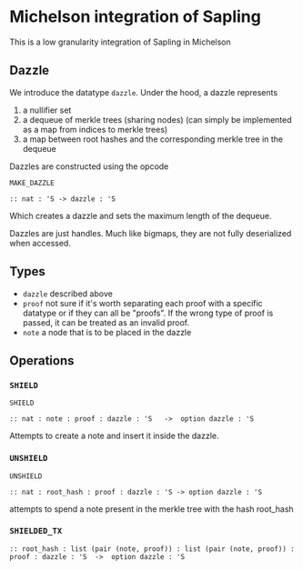 # Michelson integration of Sapling

This is a low granularity integration of Sapling in Michelson

## Dazzle

We introduce the datatype `dazzle`. Under the hood, a dazzle represents

1. a nullifier set
2. a dequeue of merkle trees (sharing nodes) (can simply be implemented as a map from indices
to merkle trees)
3. a map between root hashes and the corresponding merkle tree in the dequeue

Dazzles are constructed using the opcode

```
MAKE_DAZZLE

:: nat : 'S -> dazzle : 'S

```

Which creates a dazzle and sets the maximum length of the dequeue.

Dazzles are just handles. Much like bigmaps, they are not fully deserialized when accessed.

## Types

- `dazzle` described above
- `proof` not sure if it's worth separating each proof with a specific datatype
or if they can all be "proofs". If the wrong type of proof is passed, it can
be treated as an invalid proof.
- `note` a node that is to be placed in the dazzle

## Operations

### `SHIELD`

```
SHIELD

:: nat : note : proof : dazzle : 'S   ->  option dazzle : 'S
```

Attempts to create a note and insert it inside the dazzle.

### `UNSHIELD`

```
UNSHIELD

:: nat : root_hash : proof : dazzle : 'S -> option dazzle : 'S
```

attempts to spend a note present in the merkle tree with the hash root_hash

### `SHIELDED_TX`

```
:: root_hash : list (pair (note, proof)) : list (pair (note, proof)) : proof : dazzle : 'S  ->  option dazzle : 'S
```
